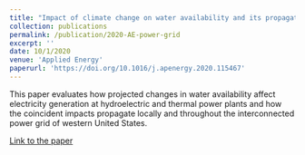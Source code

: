 ```yaml
---
title: "Impact of climate change on water availability and its propagation through the Western U.S. power grid"
collection: publications
permalink: /publication/2020-AE-power-grid
excerpt: ''
date: 10/1/2020
venue: 'Applied Energy'
paperurl: 'https://doi.org/10.1016/j.apenergy.2020.115467'
---
```

This paper evaluates how projected changes in water availability affect electricity generation at hydroelectric and thermal power plants and how the coincident impacts propagate locally and throughout the interconnected power grid of western United States. 

[Link to the paper](https://doi.org/10.1016/j.apenergy.2020.115467)

